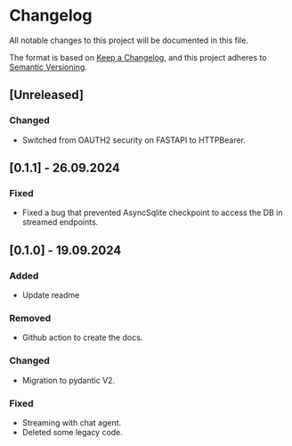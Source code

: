 # Changelog

All notable changes to this project will be documented in this file.

The format is based on [Keep a Changelog](https://keepachangelog.com/en/1.1.0/),
and this project adheres to [Semantic Versioning](https://semver.org/spec/v2.0.0.html).

## [Unreleased]

### Changed
- Switched from OAUTH2 security on FASTAPI to HTTPBearer.

## [0.1.1] - 26.09.2024

### Fixed
- Fixed a bug that prevented AsyncSqlite checkpoint to access the DB in streamed endpoints.

## [0.1.0] - 19.09.2024

### Added
- Update readme

### Removed
- Github action to create the docs.

### Changed
- Migration to pydantic V2.

### Fixed
- Streaming with chat agent.
- Deleted some legacy code.
